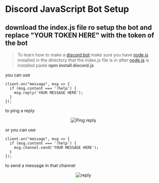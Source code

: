 # Discord JavaScript Bot Setup

## download the index.js file ro setup the bot and replace "YOUR TOKEN HERE" with the token of the bot

> To learn how to make a [discord bot](https://www.discordbotsetup.tk/)
> make sure you have [node.js](https://nodejs.org/en/) installed
> in the directory that the index.js file is in after [node.js](https://nodejs.org/en/) is installed paste **npm install discord.js** 


you can use 
```
client.on("message", msg => {
  if (msg.content === '!help') {
    msg.reply('YOUR MESSAGE HERE');
  }
});
```
to ping a reply

<p align="center">
  <img alt="Ping reply" src="https://i.imgur.com/VorQaih.png">
</p>

or
you can use 
```
client.on("message", msg => {
  if (msg.content === '!help') {
    msg.channel.send('YOUR MESSAGE HERE');
  }
});
```
to send a message in that channel

<p align="center">
  <img alt="reply" src="https://i.imgur.com/68oPmiC.png">
</p>



